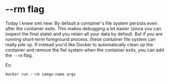# --rm flag

Today I knew smt new: By default a container's file system persists even after
the container exits. This makes debugging a lot easier (since you can inspect
the final state) and you retain all your data by default. But if you are running
short-term foreground process, these container file system can really pile up.
If instead you'd like Docker to automatically clean up the container and remove
the fiel system when the container exits, you can add the `--rm` flag.

Ex:

```
docker run --rm image-name args
```
